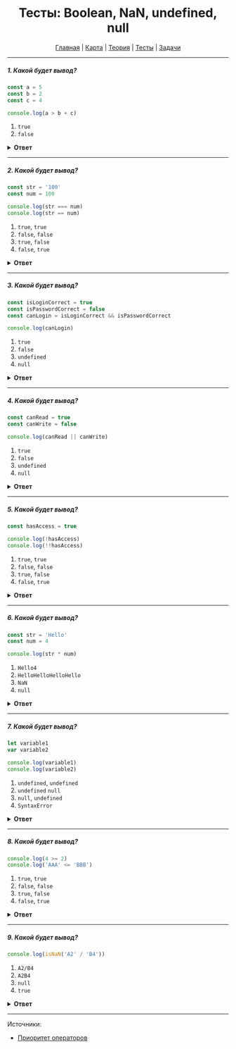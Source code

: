 <div align="center">

# Тесты: Boolean, NaN, undefined, null

[Главная](https://github.com/dollaween/junior-roadmap/)
|
[Карта](/roadmap/README.md)
|
[Теория](/theory/README.md)
|
[Тесты](/tests/README.md)
|
[Задачи](/tasks/README.md)

</div>

---

##### 1. Какой будет вывод?

```javascript
const a = 5
const b = 2
const c = 4

console.log(a > b + c)
```

1. `true`
2. `false`

<details><summary><b>Ответ</b></summary>
<p>

**Ответ: 2**

Оператор сложения `+` имеет более высокий приоритет, чем оператор больше `>`, поэтому в первую очередь будет выполнено сложение переменных `b` и `c`.

</p>
</details>

---

##### 2. Какой будет вывод?

```javascript
const str = '100'
const num = 100

console.log(str === num)
console.log(str == num)
```

1. `true`, `true`
2. `false`, `false`
3. `true`, `false`
4. `false`, `true`

<details><summary><b>Ответ</b></summary>
<p>

**Ответ: 4**

Оператор строгого равенства `===` проверяет, равны ли два его операнда с учетом их типов. `str` имеет тип 'строка', `num` имеет тип 'число'. Так как типы разные — будет возвращен `false`.

Оператор равенства `==` проверяет, равны ли два его операнда. В отличие от оператора строгого равенства, он попытается преобразовать и сравнить операнды разных типов. В данном случае, строка `str` будет преобразована в число и сравнена с переменной `num`, как числа.

</p>
</details>

---

##### 3. Какой будет вывод?

```javascript
const isLoginCorrect = true
const isPasswordCorrect = false
const canLogin = isLoginCorrect && isPasswordCorrect

console.log(canLogin)
```

1. `true`
2. `false`
3. `undefined`
4. `null`

<details><summary><b>Ответ</b></summary>
<p>

**Ответ: 2**

Оператор 'логическое И' `&&` возвращает `true`, если оба его операнда истинны.

Примеры:
* `console.log(true && true)` -> `true`
* `console.log(true && false)` -> `false`
* `console.log(false && true)` -> `false`
* `console.log(false && false)` -> `false`

</p>
</details>

---

##### 4. Какой будет вывод?

```javascript
const canRead = true
const canWrite = false

console.log(canRead || canWrite)
```

1. `true`
2. `false`
3. `undefined`
4. `null`

<details><summary><b>Ответ</b></summary>
<p>

**Ответ: 1**

Оператор 'логическое ИЛИ' возвращает `true`, если один из его операндов истинен.

Примеры:
* `console.log(true && true)` -> `true`
* `console.log(true && false)` -> `true`
* `console.log(false && true)` -> `true`
* `console.log(false && false)` -> `false`

</p>
</details>

---

##### 5. Какой будет вывод?

```javascript
const hasAccess = true

console.log(!hasAccess)
console.log(!!hasAccess)
```

1. `true`, `true`
2. `false`, `false`
3. `true`, `false`
4. `false`, `true`

<details><summary><b>Ответ</b></summary>
<p>

**Ответ: 4**

Оператор 'логическое НЕ' переводит `true` в `false` и обратно. Если оператор указан два раза — сперва будет вызван первый, затем второй.

Примеры:
* `console.log(!true)` -> `false`
* `console.log(!false)` -> `true`
* `console.log(!!true)` -> `true`
* `console.log(!!false)` -> `false`

</p>
</details>

---

##### 6. Какой будет вывод?

```javascript
const str = 'Hello'
const num = 4

console.log(str * num)
```

1. `Hello4`
2. `HelloHelloHelloHello`
3. `NaN`
4. `null`

<details><summary><b>Ответ</b></summary>
<p>

**Ответ: 3**

Если в результате математической операции получается не число, то будет возвращено значение `NaN`.

</p>
</details>

---

##### 7. Какой будет вывод?

```javascript
let variable1
var variable2

console.log(variable1)
console.log(variable2)
```

1. `undefined`, `undefined`
2. `undefined` `null`
3. `null`, `undefined`
4. `SyntaxError`

<details><summary><b>Ответ</b></summary>
<p>

**Ответ: 1**

Если переменной не присвоено никакое значение, то после объявления в нее будет записано значение `undefined`.

</p>
</details>

---

##### 8. Какой будет вывод?

```javascript
console.log(4 >= 2)
console.log('AAA' <= 'BBB')
```

1. `true`, `true`
2. `false`, `false`
3. `true`, `false`
4. `false`, `true`

<details><summary><b>Ответ</b></summary>
<p>

**Ответ: 1**

Оператор больше или равно `>=` возвращает `true`, если левый операнд больше или равен правому операнду.

Оператор меньше или равно `<=` возвращает `true`, если левый операнд меньше или равен правому операнду.

Числа сравниваются так же, как и в математике.

Строки сравниваются по алфавиту:
* 'a' идет раньше `b`, поэтому будет `false`.
* Прописные (заглавные) буквы идут раньше строчных, поэтому `'A' >= 'B'` будет `false`.
* Английские буквы идут раньше русских букв, поэтому `'G' >= 'Г'` будет `false`.

Примеры:
* `console.log(50 >= 10)` -> `true`
* `console.log(10 >= 50)` -> `false`
* `console.log('abc' >= 'def')` -> `false`
* `console.log('def' >= 'abc')` -> `true`
* `console.log('A' >= 'a')` -> `false`

</p>
</details>

---

##### 9. Какой будет вывод?

```javascript
console.log(isNaN('A2' / 'B4'))
```

1. `A2/B4`
2. `A2B4`
3. `null`
4. `true`

<details><summary><b>Ответ</b></summary>
<p>

**Ответ: 4**

Функция `isNaN()` возвращает `true`, если переданное значение является `NaN`.

</p>
</details>

---

Источники:
* [Приоритет операторов](https://developer.mozilla.org/ru/docs/Web/JavaScript/Reference/Operators/Operator_Precedence)
